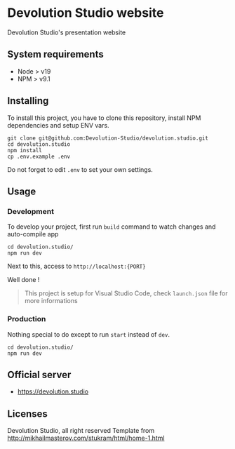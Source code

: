 # Devolution Studio website

Devolution Studio's presentation website

## System requirements

-   Node > v19
-   NPM > v9.1

## Installing

To install this project, you have to clone this repository, install NPM dependencies and setup ENV vars.

```shell
git clone git@github.com:Devolution-Studio/devolution.studio.git
cd devolution.studio
npm install
cp .env.example .env
```

Do not forget to edit `.env` to set your own settings.

## Usage

### Development

To develop your project, first run `build` command to watch changes and auto-compile app

```shell
cd devolution.studio/
npm run dev
```

Next to this, access to `http://localhost:{PORT}`

Well done !

> This project is setup for Visual Studio Code, check `launch.json` file for more informations

### Production

Nothing special to do except to run `start` instead of `dev`.

```shell
cd devolution.studio/
npm run dev
```

## Official server

-   https://devolution.studio

## Licenses

Devolution Studio, all right reserved
Template from http://mikhailmasterov.com/stukram/html/home-1.html
